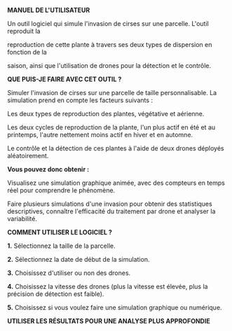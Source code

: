 ﻿

**<INVASION DE CIRSES >**

**MANUEL DE L'UTILISATEUR**

Un outil logiciel qui simule l'invasion de cirses sur une parcelle. L'outil reproduit la 

reproduction de cette plante à travers ses deux types de dispersion en fonction de la

saison, ainsi que l'utilisation de drones pour la détection et le contrôle.

**QUE PUIS-JE FAIRE AVEC CET OUTIL ?**

Simuler l'invasion de cirses sur une parcelle de taille personnalisable. La simulation prend en compte les facteurs suivants :

Les deux types de reproduction des plantes, végétative et aérienne.

Les deux cycles de reproduction de la plante, l'un plus actif en été et au printemps, l'autre nettement moins actif en hiver et en automne.

Le contrôle et la détection de ces plantes à l'aide de deux drones déployés aléatoirement.

**Vous pouvez donc obtenir :**

Visualisez une simulation graphique animée, avec des compteurs en temps réel pour comprendre le phénomène.

Faire plusieurs simulations d'une invasion pour obtenir des statistiques descriptives, connaître l'efficacité du traitement par drone et analyser la variabilité.

**COMMENT UTILISER LE LOGICIEL ?**

**1.** Sélectionnez la taille de la parcelle.

**2.** Sélectionnez la date de début de la simulation.

**3.** Choisissez d'utiliser ou non des drones.

**4.** Choisissez la vitesse des drones (plus la vitesse est élevée, plus la précision de détection est faible).

**5.** Choisissez si vous voulez faire une simulation graphique ou numérique.

**UTILISER LES RÉSULTATS POUR UNE ANALYSE PLUS APPROFONDIE**

**<MERCI>**

